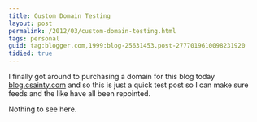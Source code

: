```yaml
---
title: Custom Domain Testing
layout: post
permalink: /2012/03/custom-domain-testing.html
tags: personal
guid: tag:blogger.com,1999:blog-25631453.post-2777019610098231920
tidied: true
---
```



I finally got around to purchasing a domain for this blog today [blog.csainty.com](http://blog.csainty.com) and so this is just a quick test post so I can make sure feeds and the like have all been repointed.  
 
Nothing to see here.  
  
